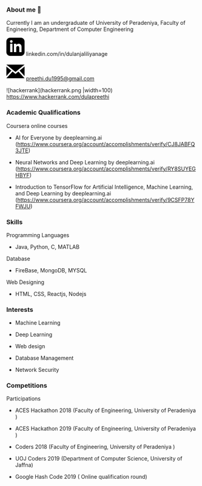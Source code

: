 ### About me 👋

Currently I am an undergraduate of University of Peradeniya, Faculty of Engineering, Department of Computer Engineering

![linkedin](iconmonstr-linkedin-3.svg) linkedin.com/in/dulanjaliliyanage

![email](iconmonstr-email-1.svg) preethi.du1995@gmail.com

![hackerrank](hackerrank.png |width=100) https://www.hackerrank.com/dulapreethi
   
   ### Academic Qualifications
   
   Coursera online courses
   
   - AI for Everyone by deeplearning.ai (https://www.coursera.org/account/accomplishments/verify/CJ8JABFQ3JTE)
    
   - Neural Networks and Deep Learning by deeplearning.ai (https://www.coursera.org/account/accomplishments/verify/RY8SUYEGHBYF)
    
   - Introduction to TensorFlow for Artificial Intelligence, Machine Learning, and Deep Learning by deeplearning.ai 
    (https://www.coursera.org/account/accomplishments/verify/9CSFP78YFWJU)
       
  
  
  ### Skills
  
  Programming Languages
  
  - Java, Python, C, MATLAB
  
  Database
  
  - FireBase, MongoDB, MYSQL
  
  Web Designing
  
  - HTML, CSS, Reactjs, Nodejs

  
  ### Interests
  
  - Machine Learning
  
  - Deep Learning
  
  - Web design
  
  - Database Management
  
  - Network Security
 
  ### Competitions
  
  Participations 
  - ACES Hackathon 2018 (Faculty of Engineering, University of Peradeniya )
  
  - ACES Hackathon 2019 (Faculty of Engineering, University of Peradeniya )
  
  - Coders 2018 (Faculty of Engineering, University of Peradeniya )
  
  - UOJ Coders 2019 (Department of Computer Science, University of Jaffna)
  
  - Google Hash Code 2019 ( Online qualification round)





